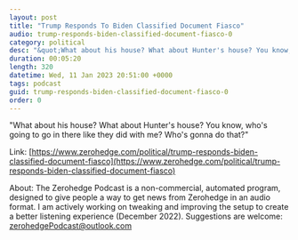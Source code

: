 ```yaml
---
layout: post
title: "Trump Responds To Biden Classified Document Fiasco"
audio: trump-responds-biden-classified-document-fiasco-0
category: political
desc: "&quot;What about his house? What about Hunter's house? You know, who's going to go in there like they did with me? Who's gonna do that?&quot;"
duration: 00:05:20
length: 320
datetime: Wed, 11 Jan 2023 20:51:00 +0000
tags: podcast
guid: trump-responds-biden-classified-document-fiasco-0
order: 0
---
```

&quot;What about his house? What about Hunter's house? You know, who's going to go in there like they did with me? Who's gonna do that?&quot;

Link: [https://www.zerohedge.com/political/trump-responds-biden-classified-document-fiasco](https://www.zerohedge.com/political/trump-responds-biden-classified-document-fiasco)

About: The Zerohedge Podcast is a non-commercial, automated program, designed to give people a way to get news from Zerohedge in an audio format.  I am actively working on tweaking and improving the setup to create a better listening experience (December 2022).  Suggestions are welcome: [zerohedgePodcast@outlook.com](mailto:zerohedgePodcast@outlook.com)